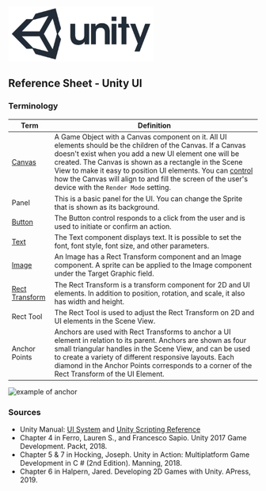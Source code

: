 

![unity logo](images/unity-logo-293w.png)

## Reference Sheet - Unity UI


### Terminology

Term | Definition
--- | ---
[Canvas](https://docs.unity3d.com/Manual/class-Canvas.html) | A Game Object with a Canvas component on it. All UI elements should be the children of the Canvas. If a Canvas doesn't exist when you add a new UI element one will be created. The Canvas is shown as a rectangle in the Scene View to make it easy to position UI elements. You can [control](https://docs.unity3d.com/Manual/UICanvas.html) how the Canvas will align to and fill the screen of the user's device with the `Render Mode` setting.
Panel | This is a basic panel for the UI. You can change the Sprite that is shown as its background.
[Button](https://docs.unity3d.com/Manual/script-Button.html) | The Button control responds to a click from the user and is used to initiate or confirm an action.
[Text](https://docs.unity3d.com/Manual/script-Text.html) | The Text component displays text. It is possible to set the font, font style, font size, and other parameters.
[Image](https://docs.unity3d.com/Manual/script-Image.html) | An Image has a Rect Transform component and an Image component. A sprite can be applied to the Image component under the Target Graphic field.
[Rect Transform](https://docs.unity3d.com/Manual/class-RectTransform.html) | The Rect Transform is a transform component for 2D and UI elements. In addition to position, rotation, and scale, it also has width and height.  
Rect Tool | The Rect Tool is used to adjust the Rect Transform on 2D and UI elements in the Scene View.
Anchor Points | Anchors are used with Rect Transforms to anchor a UI element in relation to its parent. Anchors are shown as four small triangular handles in the Scene View, and can be used to create a variety of different responsive layouts. Each diamond in the Anchor Points corresponds to a corner of the Rect Transform of the UI Element.

![example of anchor](https://docs.unity3d.com/uploads/Main/UI_Anchored2.gif)






### Sources
* Unity Manual: [UI System](https://docs.unity3d.com/Manual/UISystem.html) and [Unity Scripting Reference](https://docs.unity3d.com/ScriptReference/index.html)
* Chapter 4 in Ferro, Lauren S., and Francesco Sapio. Unity 2017 Game Development. Packt, 2018.
* Chapter 5 & 7 in Hocking, Joseph. Unity in Action: Multiplatform Game Development in C # (2nd Edition). Manning, 2018.
* Chapter 6 in Halpern, Jared. Developing 2D Games with Unity. APress, 2019.
